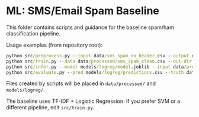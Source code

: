 # ML: SMS/Email Spam Baseline

This folder contains scripts and guidance for the baseline spam/ham classification pipeline.

Usage examples (from repository root):

```bat
python src/preprocess.py --input data/sms_spam_no_header.csv --output data/processed/sms_spam_clean.csv
python src/train.py --data data/processed/sms_spam_clean.csv --out-dir models/logreg --cv 3 --seed 42
python src/infer.py --model models/logreg/model.joblib --input data/processed/sms_spam_clean.csv --output models/logreg/predictions.csv
python src/evaluate.py --pred models/logreg/predictions.csv --truth data/processed/sms_spam_clean.csv --out-dir models/logreg/reports
```

Files created by scripts will be placed in `data/processed/` and `models/logreg/`.

The baseline uses TF-IDF + Logistic Regression. If you prefer SVM or a different pipeline, edit `src/train.py`.
